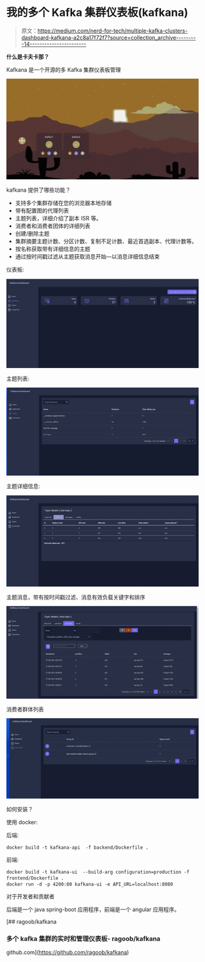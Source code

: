 # 我的多个 Kafka 集群仪表板(kafkana)

> 原文：<https://medium.com/nerd-for-tech/multiple-kafka-clusters-dashboard-kafkana-a2c8a17f72f7?source=collection_archive---------14----------------------->

**什么是卡夫卡那？**

Kafkana 是一个开源的多 Kafka 集群仪表板管理

![](img/262dcc05c2185a3f129e123fa2642a77.png)

kafkana 提供了哪些功能？

*   支持多个集群存储在您的浏览器本地存储
*   带有配置图的代理列表
*   主题列表，详细介绍了副本 ISR 等。
*   消费者和消费者团体的详细列表
*   创建/删除主题
*   集群摘要主题计数、分区计数、复制不足计数、最近首选副本、代理计数等。
*   按名称获取带有详细信息的主题
*   通过按时间戳过滤从主题获取消息开始—以消息详细信息结束

仪表板:

![](img/8c54c817585e898fdaaa143c7223fed1.png)

主题列表:

![](img/4635d586eafb73d572fbb09da7583d9b.png)

主题详细信息:

![](img/ca92f87e5a7f867e34cb390850478fbb.png)

主题消息，带有按时间戳过滤、消息有效负载关键字和排序

![](img/bf517cc3a308812bc317803cc0091654.png)

消费者群体列表

![](img/ac839e1ba816c6080b3eb040a76e65f0.png)

如何安装？

使用 docker:

后端:

```
docker build -t kafkana-api  -f backend/Dockerfile . 
```

前端:

```
docker build -t kafkana-ui  --build-arg configuration=production -f frontend/Dockerfile .
docker run -d -p 4200:80 kafkana-ui -e API_URL=localhost:8080
```

对于开发者和贡献者

后端是一个 java spring-boot 应用程序，前端是一个 angular 应用程序。

[](https://github.com/ragoob/kafkana) [## ragoob/kafkana

### 多个 kafka 集群的实时和管理仪表板- ragoob/kafkana

github.com](https://github.com/ragoob/kafkana)